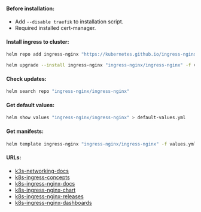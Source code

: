 #### Before installation:
- Add `--disable traefik` to installation script.
- Required installed cert-manager.

#### Install ingress to cluster:
```bash
helm repo add ingress-nginx "https://kubernetes.github.io/ingress-nginx" && helm repo update
```
```bash
helm upgrade --install ingress-nginx "ingress-nginx/ingress-nginx" -f values.yml -n ingress-nginx --version "4.8.3" --create-namespace
```

#### Check updates:
```bash
helm search repo "ingress-nginx/ingress-nginx"
```

#### Get default values:
```bash
helm show values "ingress-nginx/ingress-nginx" > default-values.yml
```

#### Get manifests:
```bash
helm template ingress-nginx "ingress-nginx/ingress-nginx" -f values.yml -n ingress-nginx --version "4.8.3" > manifests.yml
```

#### URLs:
- [k3s-networking-docs](https://docs.k3s.io/networking)
- [k8s-ingress-concepts](https://kubernetes.io/docs/concepts/services-networking/ingress/)
- [k8s-ingress-nginx-docs](https://kubernetes.github.io/ingress-nginx/)
- [k8s-ingress-nginx-chart](https://github.com/kubernetes/ingress-nginx/tree/main/charts/ingress-nginx)
- [k8s-ingress-nginx-releases](https://github.com/kubernetes/ingress-nginx/releases)
- [k8s-ingress-nginx-dashboards](https://github.com/kubernetes/ingress-nginx/tree/main/deploy/grafana/dashboards)
